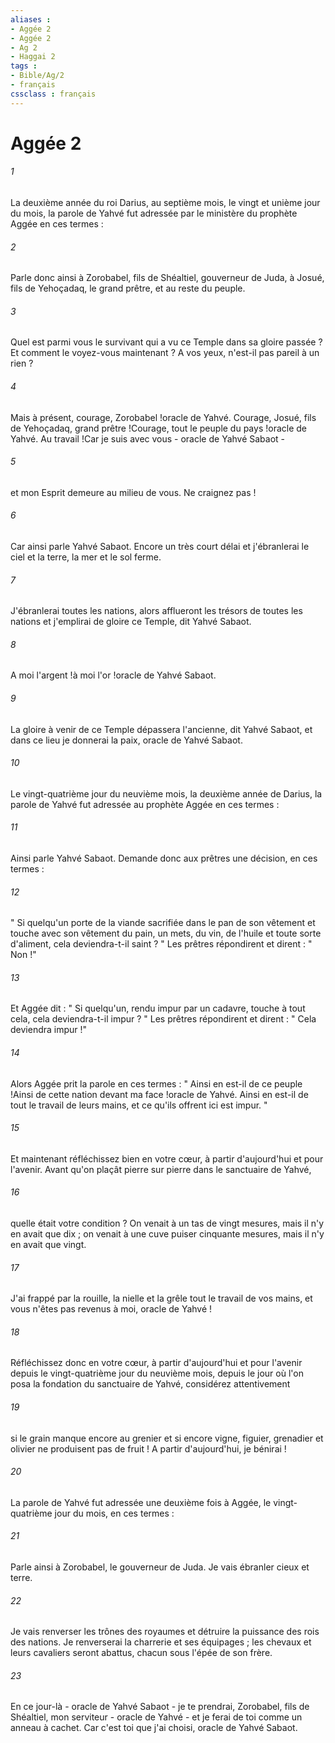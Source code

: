 ```yaml
---
aliases : 
- Aggée 2
- Aggée 2
- Ag 2
- Haggai 2
tags : 
- Bible/Ag/2
- français
cssclass : français
---
```


# Aggée 2

###### 1
La deuxième année du roi Darius, au septième mois, le vingt et unième jour du mois, la parole de Yahvé fut adressée par le ministère du prophète Aggée en ces termes : 
###### 2
Parle donc ainsi à Zorobabel, fils de Shéaltiel, gouverneur de Juda, à Josué, fils de Yehoçadaq, le grand prêtre, et au reste du peuple. 
###### 3
Quel est parmi vous le survivant qui a vu ce Temple dans sa gloire passée ? Et comment le voyez-vous maintenant ? A vos yeux, n'est-il pas pareil à un rien ? 
###### 4
Mais à présent, courage, Zorobabel !oracle de Yahvé. Courage, Josué, fils de Yehoçadaq, grand prêtre !Courage, tout le peuple du pays !oracle de Yahvé. Au travail !Car je suis avec vous - oracle de Yahvé Sabaot - 
###### 5
et mon Esprit demeure au milieu de vous. Ne craignez pas !
###### 6
Car ainsi parle Yahvé Sabaot. Encore un très court délai et j'ébranlerai le ciel et la terre, la mer et le sol ferme. 
###### 7
J'ébranlerai toutes les nations, alors afflueront les trésors de toutes les nations et j'emplirai de gloire ce Temple, dit Yahvé Sabaot. 
###### 8
A moi l'argent !à moi l'or !oracle de Yahvé Sabaot. 
###### 9
La gloire à venir de ce Temple dépassera l'ancienne, dit Yahvé Sabaot, et dans ce lieu je donnerai la paix, oracle de Yahvé Sabaot. 
###### 10
Le vingt-quatrième jour du neuvième mois, la deuxième année de Darius, la parole de Yahvé fut adressée au prophète Aggée en ces termes : 
###### 11
Ainsi parle Yahvé Sabaot. Demande donc aux prêtres une décision, en ces termes : 
###### 12
" Si quelqu'un porte de la viande sacrifiée dans le pan de son vêtement et touche avec son vêtement du pain, un mets, du vin, de l'huile et toute sorte d'aliment, cela deviendra-t-il saint ? " Les prêtres répondirent et dirent : " Non !" 
###### 13
Et Aggée dit : " Si quelqu'un, rendu impur par un cadavre, touche à tout cela, cela deviendra-t-il impur ? " Les prêtres répondirent et dirent : " Cela deviendra impur !" 
###### 14
Alors Aggée prit la parole en ces termes : " Ainsi en est-il de ce peuple !Ainsi de cette nation devant ma face !oracle de Yahvé. Ainsi en est-il de tout le travail de leurs mains, et ce qu'ils offrent ici est impur. "
###### 15
Et maintenant réfléchissez bien en votre cœur, à partir d'aujourd'hui et pour l'avenir. Avant qu'on plaçât pierre sur pierre dans le sanctuaire de Yahvé, 
###### 16
quelle était votre condition ? On venait à un tas de vingt mesures, mais il n'y en avait que dix ; on venait à une cuve puiser cinquante mesures, mais il n'y en avait que vingt. 
###### 17
J'ai frappé par la rouille, la nielle et la grêle tout le travail de vos mains, et vous n'êtes pas revenus à moi, oracle de Yahvé !
###### 18
Réfléchissez donc en votre cœur, à partir d'aujourd'hui et pour l'avenir depuis le vingt-quatrième jour du neuvième mois, depuis le jour où l'on posa la fondation du sanctuaire de Yahvé, considérez attentivement
###### 19
si le grain manque encore au grenier et si encore vigne, figuier, grenadier et olivier ne produisent pas de fruit ! A partir d'aujourd'hui, je bénirai ! 
###### 20
La parole de Yahvé fut adressée une deuxième fois à Aggée, le vingt-quatrième jour du mois, en ces termes : 
###### 21
Parle ainsi à Zorobabel, le gouverneur de Juda. Je vais ébranler cieux et terre. 
###### 22
Je vais renverser les trônes des royaumes et détruire la puissance des rois des nations. Je renverserai la charrerie et ses équipages ; les chevaux et leurs cavaliers seront abattus, chacun sous l'épée de son frère. 
###### 23
En ce jour-là - oracle de Yahvé Sabaot - je te prendrai, Zorobabel, fils de Shéaltiel, mon serviteur - oracle de Yahvé - et je ferai de toi comme un anneau à cachet. Car c'est toi que j'ai choisi, oracle de Yahvé Sabaot. 
